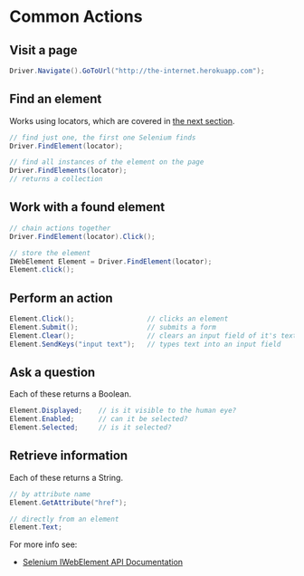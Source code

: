# Common Actions

## Visit a page

```csharp
Driver.Navigate().GoToUrl("http://the-internet.herokuapp.com");
```

## Find an element

Works using locators, which are covered in [the next section](#chapter4).

```csharp
// find just one, the first one Selenium finds
Driver.FindElement(locator);

// find all instances of the element on the page
Driver.FindElements(locator);
// returns a collection
```

## Work with a found element

```csharp
// chain actions together
Driver.FindElement(locator).Click();

// store the element
IWebElement Element = Driver.FindElement(locator);
Element.click();
```

## Perform an action

```csharp
Element.Click();                  // clicks an element
Element.Submit();                 // submits a form
Element.Clear();                  // clears an input field of it's text
Element.SendKeys("input text");   // types text into an input field
```

## Ask a question

Each of these returns a Boolean.

```csharp
Element.Displayed;    // is it visible to the human eye?
Element.Enabled;      // can it be selected?
Element.Selected;     // is it selected?
```

## Retrieve information

Each of these returns a String.

```csharp
// by attribute name
Element.GetAttribute("href");

// directly from an element
Element.Text;
```

For more info see:

+ [Selenium IWebElement API Documentation](http://seleniumhq.github.io/selenium/docs/api/dotnet/html/T_OpenQA_Selenium_IWebElement.htm)


